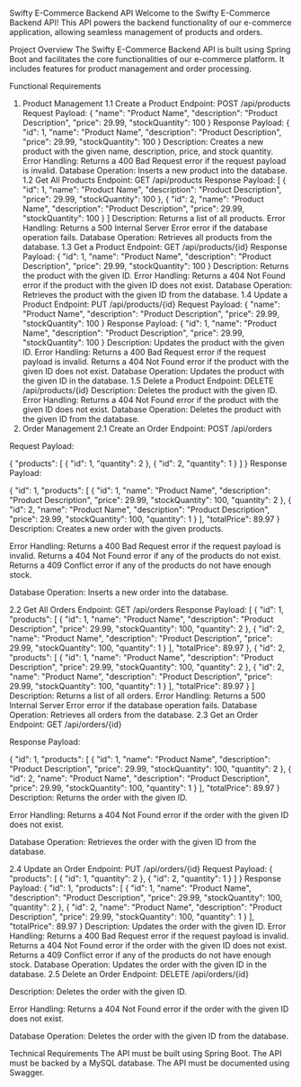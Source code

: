 
Swifty E-Commerce Backend API
Welcome to the Swifty E-Commerce Backend API! This API powers the backend functionality of our e-commerce application, allowing seamless management of products and orders.

Project Overview
The Swifty E-Commerce Backend API is built using Spring Boot and facilitates the core functionalities of our e-commerce platform. It includes features for product management and order processing.

Functional Requirements
1. Product Management
1.1 Create a Product
Endpoint: POST /api/products
Request Payload:
{
	"name": "Product Name",
	"description": "Product Description",
	"price": 29.99,
	"stockQuantity": 100
}
Response Payload:
{
	"id": 1,
	"name": "Product Name",
	"description": "Product Description",
	"price": 29.99,
	"stockQuantity": 100
}
Description: Creates a new product with the given name, description, price, and stock quantity.
Error Handling: Returns a 400 Bad Request error if the request payload is invalid.
Database Operation: Inserts a new product into the database.
1.2 Get All Products
Endpoint: GET /api/products
Response Payload:
[
	{
		"id": 1,
		"name": "Product Name",
		"description": "Product Description",
		"price": 29.99,
		"stockQuantity": 100
	},
	{
		"id": 2,
		"name": "Product Name",
		"description": "Product Description",
		"price": 29.99,
		"stockQuantity": 100
	}
]
Description: Returns a list of all products.
Error Handling: Returns a 500 Internal Server Error error if the database operation fails.
Database Operation: Retrieves all products from the database.
1.3 Get a Product
Endpoint: GET /api/products/{id}
Response Payload:
{
	"id": 1,
	"name": "Product Name",
	"description": "Product Description",
	"price": 29.99,
	"stockQuantity": 100
}
Description: Returns the product with the given ID.
Error Handling: Returns a 404 Not Found error if the product with the given ID does not exist.
Database Operation: Retrieves the product with the given ID from the database.
1.4 Update a Product
Endpoint: PUT /api/products/{id}
Request Payload:
{
	"name": "Product Name",
	"description": "Product Description",
	"price": 29.99,
	"stockQuantity": 100
}
Response Payload:
{
	"id": 1,
	"name": "Product Name",
	"description": "Product Description",
	"price": 29.99,
	"stockQuantity": 100
}
Description: Updates the product with the given ID.
Error Handling: Returns a 400 Bad Request error if the request payload is invalid. Returns a 404 Not Found error if the product with the given ID does not exist.
Database Operation: Updates the product with the given ID in the database.
1.5 Delete a Product
Endpoint: DELETE /api/products/{id}
Description: Deletes the product with the given ID.
Error Handling: Returns a 404 Not Found error if the product with the given ID does not exist.
Database Operation: Deletes the product with the given ID from the database.
2. Order Management
2.1 Create an Order
Endpoint: POST /api/orders

Request Payload:

{
	"products": [
		{
			"id": 1,
			"quantity": 2
		},
		{
			"id": 2,
			"quantity": 1
		}
	]
}
Response Payload:

{
	"id": 1,
	"products": [
		{
			"id": 1,
			"name": "Product Name",
			"description": "Product Description",
			"price": 29.99,
			"stockQuantity": 100,
			"quantity": 2
		},
		{
			"id": 2,
			"name": "Product Name",
			"description": "Product Description",
			"price": 29.99,
			"stockQuantity": 100,
			"quantity": 1
		}
	],
	"totalPrice": 89.97
}
Description: Creates a new order with the given products.

Error Handling: Returns a 400 Bad Request error if the request payload is invalid. Returns a 404 Not Found error if any of the products do not exist. Returns a 409 Conflict error if any of the products do not have enough stock.

Database Operation: Inserts a new order into the database.

2.2 Get All Orders
Endpoint: GET /api/orders
Response Payload:
[
	{
		"id": 1,
		"products": [
			{
				"id": 1,
				"name": "Product Name",
				"description": "Product Description",
				"price": 29.99,
				"stockQuantity": 100,
				"quantity": 2
			},
			{
				"id": 2,
				"name": "Product Name",
				"description": "Product Description",
				"price": 29.99,
				"stockQuantity": 100,
				"quantity": 1
			}
		],
		"totalPrice": 89.97
	},
	{
		"id": 2,
		"products": [
			{
				"id": 1,
				"name": "Product Name",
				"description": "Product Description",
				"price": 29.99,
				"stockQuantity": 100,
				"quantity": 2
			},
			{
				"id": 2,
				"name": "Product Name",
				"description": "Product Description",
				"price": 29.99,
				"stockQuantity": 100,
				"quantity": 1
			}
		],
		"totalPrice": 89.97
	}
]
Description: Returns a list of all orders.
Error Handling: Returns a 500 Internal Server Error error if the database operation fails.
Database Operation: Retrieves all orders from the database.
2.3 Get an Order
Endpoint: GET /api/orders/{id}

Response Payload:

{
	"id": 1,
	"products": [
		{
			"id": 1,
			"name": "Product Name",
			"description": "Product Description",
			"price": 29.99,
			"stockQuantity": 100,
			"quantity": 2
		},
		{
			"id": 2,
			"name": "Product Name",
			"description": "Product Description",
			"price": 29.99,
			"stockQuantity": 100,
			"quantity": 1
		}
	],
	"totalPrice": 89.97
}
Description: Returns the order with the given ID.

Error Handling: Returns a 404 Not Found error if the order with the given ID does not exist.

Database Operation: Retrieves the order with the given ID from the database.

2.4 Update an Order
Endpoint: PUT /api/orders/{id}
Request Payload:
{
	"products": [
		{
			"id": 1,
			"quantity": 2
		},
		{
			"id": 2,
			"quantity": 1
		}
	]
}
Response Payload:
{
	"id": 1,
	"products": [
		{
			"id": 1,
			"name": "Product Name",
			"description": "Product Description",
			"price": 29.99,
			"stockQuantity": 100,
			"quantity": 2
		},
		{
			"id": 2,
			"name": "Product Name",
			"description": "Product Description",
			"price": 29.99,
			"stockQuantity": 100,
			"quantity": 1
		}
	],
	"totalPrice": 89.97
}
Description: Updates the order with the given ID.
Error Handling: Returns a 400 Bad Request error if the request payload is invalid. Returns a 404 Not Found error if the order with the given ID does not exist. Returns a 409 Conflict error if any of the products do not have enough stock.
Database Operation: Updates the order with the given ID in the database.
2.5 Delete an Order
Endpoint: DELETE /api/orders/{id}

Description: Deletes the order with the given ID.

Error Handling: Returns a 404 Not Found error if the order with the given ID does not exist.

Database Operation: Deletes the order with the given ID from the database.

Technical Requirements
 The API must be built using Spring Boot.
 The API must be backed by a MySQL database.
 The API must be documented using Swagger.


